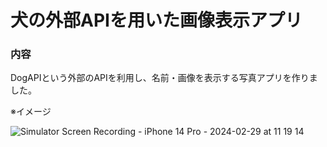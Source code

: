# 犬の外部APIを用いた画像表示アプリ

### 内容

DogAPIという外部のAPIを利用し、名前・画像を表示する写真アプリを作りました。

※イメージ

![Simulator Screen Recording - iPhone 14 Pro - 2024-02-29 at 11 19 14](https://github.com/spark94vcoolk/PortfolioDogAPI/assets/156158253/c0bd83b8-eb6e-4905-9134-ca32160e8292)

